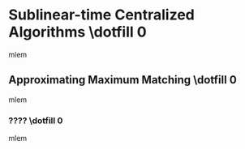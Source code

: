 # Sublinear-time Centralized Algorithms \dotfill 0
mlem

## Approximating Maximum Matching \dotfill 0
mlem

### ???? \dotfill 0
mlem
